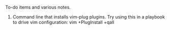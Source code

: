 To-do items and various notes.

1. Command line that installs vim-plug plugins. Try using this in a playbook to drive vim configuration:
   vim +PlugInstall +qall
